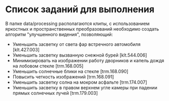 # Список заданий для выполнения
В папке data/processing располагаются клипы, с использованием яркостных и пространственных преобразований необходимо создать алгоритм "улучшенного видения", позволяющий:
- Уменьшить засветку от света фар встречного автомобиля [klt.427.003]
- Уменьшить засветку вызванную снежной бурей [klt.544.006]
- Минимизировать на изображении работу дворников и капель дождя на лобовом стекле [trm.168.005]
- Уменьшить солнечные блики на стекле [trm.168.090]
- Повысить четкость изображений [trm.168.091]
- Уменьшить засветку солна на мокром асфальте [trm.174.007]
- Уменьшить засветку в правом верхнем угле камеры при падении прямых солнечных лучей [trm.179.003]
